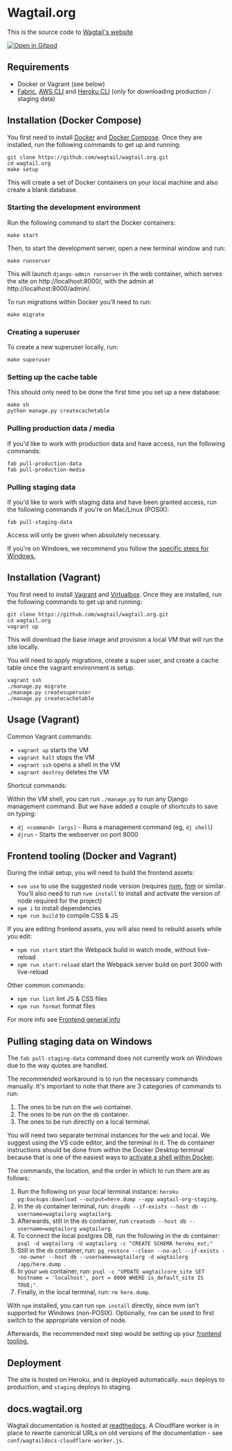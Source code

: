 # Wagtail.org

This is the source code to [Wagtail's website](https://wagtail.org)

[![Open in Gitpod](https://gitpod.io/button/open-in-gitpod.svg)](https://gitpod.io/#https://github.com/wagtail/wagtail.org)

## Requirements

-   Docker or Vagrant (see below)
-   [Fabric](https://www.fabfile.org/), [AWS CLI](https://docs.aws.amazon.com/cli/latest/userguide/getting-started-install.html) and [Heroku CLI](https://devcenter.heroku.com/articles/heroku-cli) (only for downloading production / staging data)

## Installation (Docker Compose)

You first need to install [Docker](https://docs.docker.com/get-docker/) and [Docker Compose](https://docs.docker.com/compose/install/). Once they are installed, run the following commands to get up and running:

```
git clone https://github.com/wagtail/wagtail.org.git
cd wagtail.org
make setup
```

This will create a set of Docker containers on your local machine and also create a blank database.

### Starting the development environment

Run the following command to start the Docker containers:

```
make start
```

Then, to start the development server, open a new terminal window and run:

```
make runserver
```

This will launch `django-admin runserver` in the web container, which serves the site on http://localhost:8000/, with the admin at http://localhost:8000/admin/.

To run migrations within Docker you'll need to run:

```
make migrate
```

### Creating a superuser

To create a new superuser locally, run:

```
make superuser
```

### Setting up the cache table

This should only need to be done the first time you set up a new database:

```
make sh
python manage.py createcachetable
```

### Pulling production data / media

If you'd like to work with production data and have access, run the following commands:

```
fab pull-production-data
fab pull-production-media
```

### Pulling staging data

If you'd like to work with staging data and have been granted access, run the following commands if you're on Mac/Linux (POSIX):

```
fab pull-staging-data
```

Access will only be given when absolutely necessary.

If you're on Windows, we recommend you follow the [specific steps for Windows.](#pulling-staging-data-on-windows)

## Installation (Vagrant)

You first need to install [Vagrant](https://www.vagrantup.com/) and [Virtualbox](https://www.virtualbox.org/). Once they are installed, run the following commands to get up and running:

```
git clone https://github.com/wagtail/wagtail.org.git
cd wagtail.org
vagrant up
```

This will download the base image and provision a local VM that will run the site locally.

You will need to apply migrations, create a super user, and create a cache table once the vagrant environment is setup.

```
vagrant ssh
./manage.py migrate
./manage.py createsuperuser
./manage.py createcachetable
```

## Usage (Vagrant)

Common Vagrant commands:

-   `vagrant up` starts the VM
-   `vagrant halt` stops the VM
-   `vagrant ssh` opens a shell in the VM
-   `vagrant destroy` deletes the VM

Shortcut commands:

Within the VM shell, you can run `./manage.py` to run any Django management command. But we have added a couple of shortcuts to save on typing:

-   `dj <command> [args]` - Runs a management command (eg, `dj shell`)
-   `djrun` - Starts the webserver on port 8000

## Frontend tooling (Docker and Vagrant)

During the initial setup, you will need to build the frontend assets:

-   `nvm use` to use the suggested node version (requires [nvm](https://github.com/nvm-sh/nvm), [fnm](https://github.com/Schniz/fnm) or similar. You'll also need to run `nvm install` to install and activate the version of node required for the project)
-   `npm i` to install dependencies
-   `npm run build` to compile CSS & JS

If you are editing frontend assets, you will also need to rebuild assets while
you edit:

-   `npm run start` start the Webpack build in watch mode, without live-reload
-   `npm run start:reload` start the Webpack server build on port 3000 with live-reload

Other common commands:

-   `npm run lint` lint JS & CSS files
-   `npm run format` format files

For more info see [Frontend general info](docs/frontend/general-info.md)

## Pulling staging data on Windows

The `fab pull-staging-data` command does not currently work on Windows due to the way quotes are handled.

The recommended workaround is to run the necessary commands manually. It's important to note that there are 3 categories of commands to run:

1. The ones to be run on the `web` container.
2. The ones to be run on the `db` container.
3. The ones to be run directly on a local terminal.

You will need two separate terminal instances for the `web` and local. We suggest using the VS code editor, and the terminal in it. The `db` container instructions should be done from within the Docker Desktop terminal because that is one of the easiest ways to [activate a shell within Docker](https://docs.docker.com/desktop/use-desktop/container/#open-the-integrated-terminal).

The commands, the location, and the order in which to run them are as follows:

1. Run the following on your local terminal instance: `heroku pg:backups:download --output=here.dump --app wagtail-org-staging`.
2. In the `db` container terminal, run: `dropdb --if-exists --host db --username=wagtailorg wagtailorg`.
3. Afterwards, still in the `db` container, run `createdb --host db --username=wagtailorg wagtailorg`.
4. To connect the local postgres DB, run the following in the `db` container: `psql -d wagtailorg -U wagtailorg -c "CREATE SCHEMA heroku_ext;"`
5. Still in the `db` container, run: `pg_restore --clean --no-acl --if-exists --no-owner --host db --username=wagtailorg -d wagtailorg /app/here.dump `.
6. In your `web` container, run: `psql -c "UPDATE wagtailcore_site SET hostname = 'localhost', port = 8000 WHERE is_default_site IS TRUE;"`.
7. Finally, in the local terminal, run: `rm here.dump`.

With `npm` installed, you can run `npm install` directly, since nvm isn't supported for Windows (non-POSIX). Optionally, `fnm` can be used to first switch to the appropriate version of node.

Afterwards, the recommended next step would be setting up your [frontend tooling.](#frontend-tooling-docker-and-vagrant)

## Deployment

The site is hosted on Heroku, and is deployed automatically. `main` deploys to production, and `staging` deploys to staging.

## docs.wagtail.org

Wagtail documentation is hosted at [readthedocs](https://readthedocs.org/). A Cloudflare worker is in place to rewrite canonical URLs on old versions of the documentation - see `conf/wagtaildocs-cloudflare-worker.js`.
